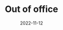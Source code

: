 ---
title: "Out of office"
date: 2022-11-12
draft: true
headerHeadline: Out of office
hideHeaderTitle: true
headerTheme: out-of-office-dev
menu:
  main:
    name: Out of office 2
    weight: 6
---